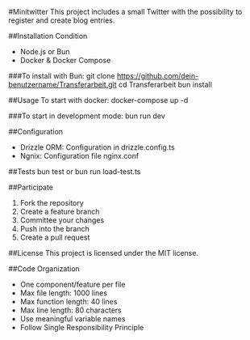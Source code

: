 #Minitwitter
This project includes a small Twitter with the possibility to register and create blog entries.

##Installation
Condition
- Node.js or Bun
- Docker & Docker Compose

###To install with Bun:
git clone https://github.com/dein-benutzername/Transferarbeit.git
cd Transferarbeit
bun install

##Usage
To start with docker:
docker-compose up -d

###To start in development mode:
bun run dev

##Configuration
- Drizzle ORM: Configuration in drizzle.config.ts
- Ngnix: Configuration file nginx.conf

##Tests
bun test
or
bun run load-test.ts

##Participate
1. Fork the repository
2. Create a feature branch
3. Committee your changes
4. Push into the branch
5. Create a pull request

##License
This project is licensed under the MIT license.

##Code Organization
- One component/feature per file
- Max file length: 1000 lines
- Max function length: 40 lines
- Max line length: 80 characters
- Use meaningful variable names
- Follow Single Responsibility Principle